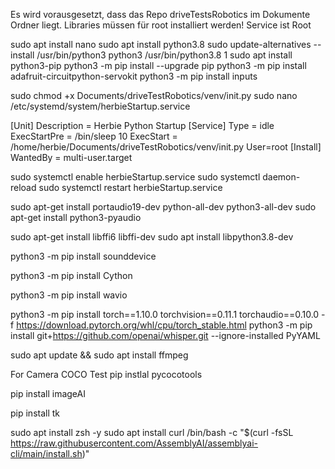 Es wird vorausgesetzt, dass das Repo driveTestsRobotics im Dokumente Ordner liegt.
Libraries müssen für root installiert werden! Service ist Root

sudo apt install nano
sudo apt install python3.8
sudo update-alternatives --install /usr/bin/python3 python3 /usr/bin/python3.8 1
sudo apt install python3-pip
python3 -m pip install --upgrade pip
python3 -m pip install adafruit-circuitpython-servokit
python3 -m pip install inputs

sudo chmod +x Documents/driveTestRobotics/venv/init.py
sudo nano /etc/systemd/system/herbieStartup.service

[Unit]
Description = Herbie Python Startup
[Service]
Type = idle
ExecStartPre = /bin/sleep 10
ExecStart = /home/herbie/Documents/driveTestRobotics/venv/init.py
User=root
[Install]
WantedBy = multi-user.target

sudo systemctl enable herbieStartup.service
sudo systemctl daemon-reload
sudo systemctl restart herbieStartup.service


sudo apt-get install portaudio19-dev python-all-dev python3-all-dev
sudo apt-get install python3-pyaudio

sudo apt-get install libffi6 libffi-dev
sudo apt install libpython3.8-dev

python3 -m pip install sounddevice

python3 -m pip install Cython

python3 -m pip install wavio


python3 -m pip install torch==1.10.0 torchvision==0.11.1 torchaudio==0.10.0 -f https://download.pytorch.org/whl/cpu/torch_stable.html
python3 -m pip install git+https://github.com/openai/whisper.git --ignore-installed PyYAML

sudo apt update && sudo apt install ffmpeg


For Camera COCO Test
pip instlal pycocotools

pip install imageAI

pip install tk


sudo apt install zsh -y
sudo apt install curl
/bin/bash -c "$(curl -fsSL https://raw.githubusercontent.com/AssemblyAI/assemblyai-cli/main/install.sh)"

